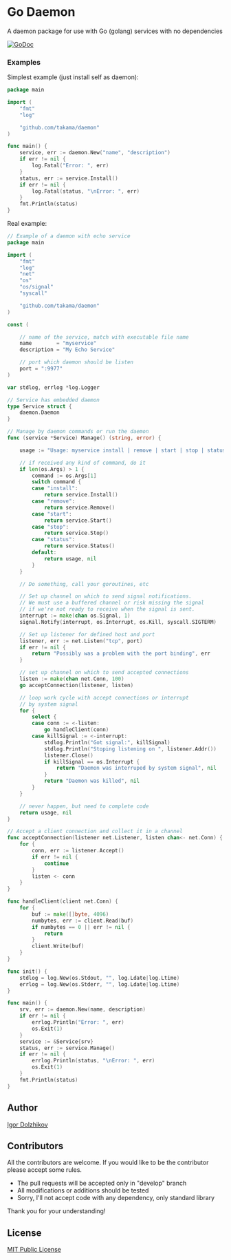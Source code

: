 Go Daemon
=========

A daemon package for use with Go (golang) services with no dependencies

[![GoDoc](https://godoc.org/github.com/takama/daemon?status.svg)](https://godoc.org/github.com/takama/daemon)

### Examples

Simplest example (just install self as daemon):
```go
package main

import (
	"fmt"
	"log"

	"github.com/takama/daemon"
)

func main() {
	service, err := daemon.New("name", "description")
	if err != nil {
		log.Fatal("Error: ", err)
	}
	status, err := service.Install()
	if err != nil {
		log.Fatal(status, "\nError: ", err)
	}
	fmt.Println(status)
}
```

Real example:
```go
// Example of a daemon with echo service
package main

import (
	"fmt"
	"log"
	"net"
	"os"
	"os/signal"
	"syscall"

	"github.com/takama/daemon"
)

const (

	// name of the service, match with executable file name
	name        = "myservice"
	description = "My Echo Service"

	// port which daemon should be listen
	port = ":9977"
)

var stdlog, errlog *log.Logger

// Service has embedded daemon
type Service struct {
	daemon.Daemon
}

// Manage by daemon commands or run the daemon
func (service *Service) Manage() (string, error) {

	usage := "Usage: myservice install | remove | start | stop | status"

	// if received any kind of command, do it
	if len(os.Args) > 1 {
		command := os.Args[1]
		switch command {
		case "install":
			return service.Install()
		case "remove":
			return service.Remove()
		case "start":
			return service.Start()
		case "stop":
			return service.Stop()
		case "status":
			return service.Status()
		default:
			return usage, nil
		}
	}

	// Do something, call your goroutines, etc

	// Set up channel on which to send signal notifications.
	// We must use a buffered channel or risk missing the signal
	// if we're not ready to receive when the signal is sent.
	interrupt := make(chan os.Signal, 1)
	signal.Notify(interrupt, os.Interrupt, os.Kill, syscall.SIGTERM)

	// Set up listener for defined host and port
	listener, err := net.Listen("tcp", port)
	if err != nil {
		return "Possibly was a problem with the port binding", err
	}

	// set up channel on which to send accepted connections
	listen := make(chan net.Conn, 100)
	go acceptConnection(listener, listen)

	// loop work cycle with accept connections or interrupt
	// by system signal
	for {
		select {
		case conn := <-listen:
			go handleClient(conn)
		case killSignal := <-interrupt:
			stdlog.Println("Got signal:", killSignal)
			stdlog.Println("Stoping listening on ", listener.Addr())
			listener.Close()
			if killSignal == os.Interrupt {
				return "Daemon was interruped by system signal", nil
			}
			return "Daemon was killed", nil
		}
	}

	// never happen, but need to complete code
	return usage, nil
}

// Accept a client connection and collect it in a channel
func acceptConnection(listener net.Listener, listen chan<- net.Conn) {
	for {
		conn, err := listener.Accept()
		if err != nil {
			continue
		}
		listen <- conn
	}
}

func handleClient(client net.Conn) {
	for {
		buf := make([]byte, 4096)
		numbytes, err := client.Read(buf)
		if numbytes == 0 || err != nil {
			return
		}
		client.Write(buf)
	}
}

func init() {
	stdlog = log.New(os.Stdout, "", log.Ldate|log.Ltime)
	errlog = log.New(os.Stderr, "", log.Ldate|log.Ltime)
}

func main() {
	srv, err := daemon.New(name, description)
	if err != nil {
		errlog.Println("Error: ", err)
		os.Exit(1)
	}
	service := &Service{srv}
	status, err := service.Manage()
	if err != nil {
		errlog.Println(status, "\nError: ", err)
		os.Exit(1)
	}
	fmt.Println(status)
}
```

## Author

[Igor Dolzhikov](https://github.com/takama)

## Contributors

All the contributors are welcome. If you would like to be the contributor please accept some rules.
- The pull requests will be accepted only in "develop" branch
- All modifications or additions should be tested
- Sorry, I'll not accept code with any dependency, only standard library

Thank you for your understanding!

## License

[MIT Public License](https://github.com/takama/daemon/blob/master/LICENSE)

